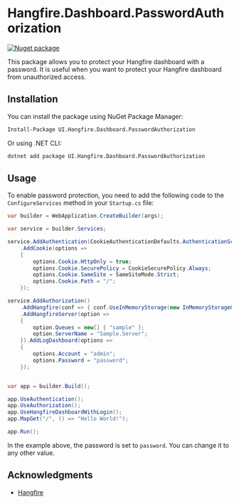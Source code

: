 # Hangfire.Dashboard.PasswordAuthorization

[![Nuget package](https://img.shields.io/nuget/vpre/UI.Hangfire.Dashboard.PasswordAuthorization)](https://www.nuget.org/packages/UI.Hangfire.Dashboard.PasswordAuthorization/)

This package allows you to protect your Hangfire dashboard with a password. It is useful when you want to protect your Hangfire dashboard from unauthorized access.

## Installation

You can install the package using NuGet Package Manager:

```bash
Install-Package UI.Hangfire.Dashboard.PasswordAuthorization
```

Or using .NET CLI:

```bash
dotnet add package UI.Hangfire.Dashboard.PasswordAuthorization
```

## Usage

To enable password protection, you need to add the following code to the `ConfigureServices` method in your `Startup.cs` file:

```csharp
var builder = WebApplication.CreateBuilder(args);

var service = builder.Services;

service.AddAuthentication(CookieAuthenticationDefaults.AuthenticationScheme)
    .AddCookie(options =>
    {
        options.Cookie.HttpOnly = true;
        options.Cookie.SecurePolicy = CookieSecurePolicy.Always;
        options.Cookie.SameSite = SameSiteMode.Strict;
        options.Cookie.Path = "/";
    });

service.AddAuthorization()
    .AddHangfire(conf => { conf.UseInMemoryStorage(new InMemoryStorageOptions()); })
    .AddHangfireServer(option =>
    {
        option.Queues = new[] { "sample" };
        option.ServerName = "Sample.Server";
    }).AddLogDashboard(options =>
    {
        options.Account = "admin";
        options.Password = "password";
    });


var app = builder.Build();

app.UseAuthentication();
app.UseAuthorization();
app.UseHangfireDashboardWithLogin();
app.MapGet("/", () => "Hello World!");

app.Run();
```

In the example above, the password is set to `password`. You can change it to any other value.

## Acknowledgments

- [Hangfire](https://www.hangfire.io/)
